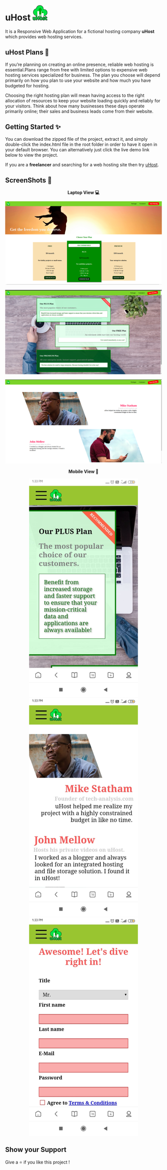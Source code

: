 # uHost  <img src ="./images/uhost-icon.png" height=49px >

It is a Responsive Web Application for a fictional hosting company **uHost** which provides web hosting services.

## uHost Plans 📜

If you’re planning on creating an online presence, reliable web hosting is essential.Plans range from free with limited options to expensive web hosting services specialized for business. The plan you choose will depend primarily on how you plan to use your website and how much you have budgeted for hosting.

Choosing the right hosting plan will mean having access to the right allocation of resources to keep your website loading quickly and reliably for your visitors. Think about how many businesses these days operate primarily online; their sales and business leads come from their website.

## Getting Started ✨
You can download the zipped file of the project, extract it, and simply double-click the index.html file in the root folder in order to have it open in your default browser. You can alternatively just click the live demo link below to view the project.

If you are a **freelancer** and searching for a web hosting site then try [uHost](https://rudrakshi99.github.io/uHost/index.html).

## ScreenShots 📸

 <p align="center"> <b> Laptop View 💻 </b> </p>

<p align="center">
  <img  src="./Screenshots/Screenshot1.png">
</p>

<p align="center">
  <img  src="./Screenshots/Screenshot2.png">
</p>

<p align="center">
  <img  src="./Screenshots/Screenshot3.png">
</p>

 <p align="center"> <b> Mobile View 📱 </b> </p>
 
 <p align="center" >
  <img  height=700px src="./Screenshots/phone1.jpeg">
  <img height=700px src="./Screenshots/phone2.jpeg">
   <img  height=700px src="./Screenshots/phone3.jpeg">
</p>


## Show your Support
Give a ⭐️ if you like this project !

